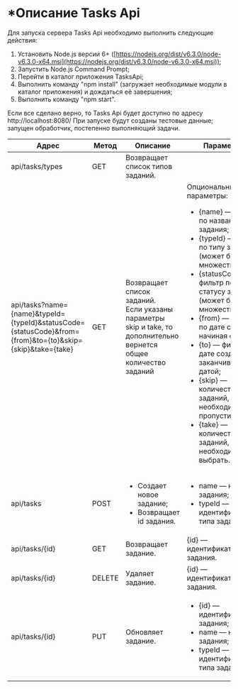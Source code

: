 *Описание Tasks Api
==================

Для запуска сервера Tasks Api необходимо выполнить следующие действия:

1.  Установить Node.js версии 6+
    ([https://nodejs.org/dist/v6.3.0/node-v6.3.0-x64.msi](https://nodejs.org/dist/v6.3.0/node-v6.3.0-x64.msi));
2.  Запустить Node.js Command Prompt;
3.  Перейти в каталог приложения TasksApi;
4.  Выполнить команду "npm install" (загружает необходимые модули в
    каталог приложения) и дождаться её завершения;
5.  Выполнить команду "npm start".

Если все сделано верно, то Tasks Api будет доступно по адресу
http://localhost:8080/
 При запуске будут созданы тестовые данные; запущен обработчик,
постепенно выполняющий задачи.

<table>
            <thead>
                <tr>
                    <th>Адрес</th>
                    <th>Метод</th>
                    <th>Описание</th>
                    <th>Параметры</th>
                </tr>
            </thead>
            <tbody>
                <tr>
                    <td>api/tasks/types</td>
                    <td>GET</td>
                    <td>Возвращает список типов заданий.</td>
                    <td></td>
                </tr>
                <tr>
                    <td>api/tasks?name={name}&typeId={typeId}&statusCode={statusCode}&from={from}&to={to}&skip={skip}&take={take}</td>
                    <td>GET</td>
                    <td>Возвращает список заданий.<br />Если указаны параметры skip и take, то дополнительно вернется общее количество заданий</td>
                    <td>
                        Опциональные параметры:
                        <ul>
                            <li>{name} — фильтр по названию задания;</li>
                            <li>{typeId} — фильтр по типу задания (может быть множественным);</li>
                            <li>{statusCode} — фильтр по статусу задания (может быть множественным);</li>
                            <li>{from} — фильтр по дате создания, начиная с даты;</li>
                            <li>{to} — фильтр по дате создания, заканчивая датой;</li>
                            <li>{skip} — количество заданий, которое необходимо пропустить;</li>
                            <li>{take} — количество заданий, которое необходимое выбрать.</li>
                        </ul>
                    </td>
                </tr>
                <tr>
                    <td>api/tasks</td>
                    <td>POST</td>
                    <td>
                        <ul>
                            <li>Создает новое задание;</li>
                            <li>Возвращает id задания.</li>
                        </ul>
                    </td>
                    <td>
                        <ul>
                            <li>name — название задания;</li>
                            <li>typeId — идентификатор типа задания.</li>
                        </ul>
                    </td>
                </tr>
                <tr>
                    <td>api/tasks/{id}</td>
                    <td>GET</td>
                    <td>Возвращает задание.</td>
                    <td>{id} — идентификатор задания.</td>
                </tr>
                <tr>
                    <td>api/tasks/{id}</td>
                    <td>DELETE</td>
                    <td>Удаляет задание.</td>
                    <td>{id} — идентификатор задания.</td>
                </tr>
                <tr>
                    <td>api/tasks/{id}</td>
                    <td>PUT</td>
                    <td>Обновляет задание.</td>
                    <td>
                        <ul>
                            <li>{id} — идентификатор задания;</li>
                            <li>name — название задания;</li>
                            <li>typeId — идентификатор типа задания.</li>
                        </ul>
                    </td>
                </tr>
            </tbody>
        </table>



